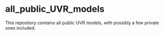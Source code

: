 # all_public_UVR_models
This repository contains all public UVR models, with possibly a few private ones included.
